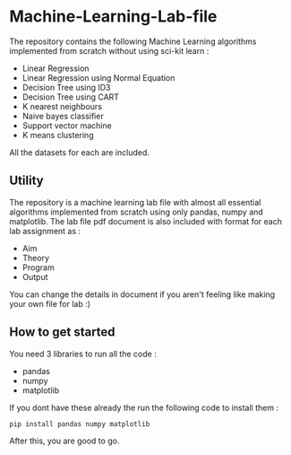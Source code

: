 # Machine-Learning-Lab-file
The repository contains the following Machine Learning algorithms implemented
from scratch without using sci-kit learn :
- Linear Regression
- Linear Regression using Normal Equation
- Decision Tree using ID3 
- Decision Tree using CART
- K nearest neighbours
- Naive bayes classifier
- Support vector machine
- K means clustering

All the datasets for each are included.

## Utility
The repository is a machine learning lab file with almost all essential algorithms 
implemented from scratch using only pandas, numpy and matplotlib. The lab file pdf
document is also included with format for each lab assignment as :
- Aim
- Theory
- Program
- Output

You can change the details in document if you aren't feeling like making your own
file for lab :)

## How to get started
You need 3 libraries to run all the code :
- pandas
- numpy
- matplotlib

If you dont have these already the run the following code to install them :
```
pip install pandas numpy matplotlib
```
After this, you are good to go. 
